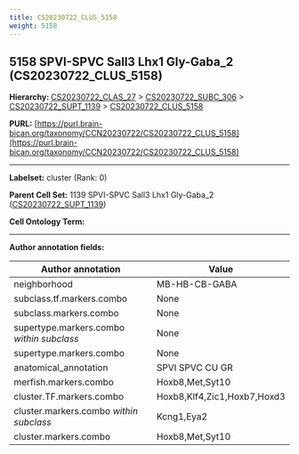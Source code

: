 ```yaml
---
title: CS20230722_CLUS_5158
weight: 5158
---
```

## 5158 SPVI-SPVC Sall3 Lhx1 Gly-Gaba_2 (CS20230722_CLUS_5158)
<b>Hierarchy: </b>
[CS20230722_CLAS_27](../CS20230722_CLAS_27) >
[CS20230722_SUBC_306](../CS20230722_SUBC_306) >
[CS20230722_SUPT_1139](../CS20230722_SUPT_1139) >
[CS20230722_CLUS_5158](../CS20230722_CLUS_5158)

**PURL:** [https://purl.brain-bican.org/taxonomy/CCN20230722/CS20230722_CLUS_5158](https://purl.brain-bican.org/taxonomy/CCN20230722/CS20230722_CLUS_5158)

---


**Labelset:** cluster (Rank: 0)

**Parent Cell Set:** 1139 SPVI-SPVC Sall3 Lhx1 Gly-Gaba_2 ([CS20230722_SUPT_1139](../CS20230722_SUPT_1139))



**Cell Ontology Term:** 

[MARKER GENES.]: #


---

[TRANSFERRED ANNOTATIONS.]: #


[AUTHOR ANNOTATION FIELDS.]: #


**Author annotation fields:**

| Author annotation | Value |
|-------------------|-------|
|neighborhood|MB-HB-CB-GABA|
|subclass.tf.markers.combo|None|
|subclass.markers.combo|None|
|supertype.markers.combo _within subclass_|None|
|supertype.markers.combo|None|
|anatomical_annotation|SPVI SPVC CU GR|
|merfish.markers.combo|Hoxb8,Met,Syt10|
|cluster.TF.markers.combo|Hoxb8,Klf4,Zic1,Hoxb7,Hoxd3|
|cluster.markers.combo _within subclass_|Kcng1,Eya2|
|cluster.markers.combo|Hoxb8,Met,Syt10|
